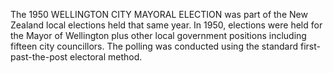 The 1950 WELLINGTON CITY MAYORAL ELECTION was part of the New Zealand local elections held that same year. In 1950, elections were held for the Mayor of Wellington plus other local government positions including fifteen city councillors. The polling was conducted using the standard first-past-the-post electoral method.
